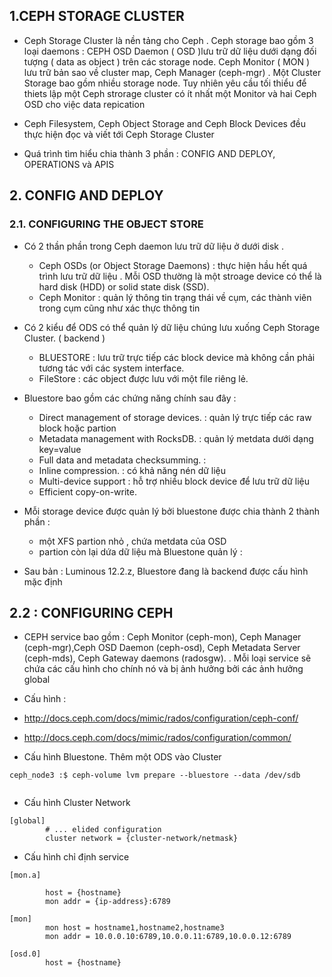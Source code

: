 

## 1.CEPH STORAGE CLUSTER

- Ceph Storage Cluster là nền tảng cho Ceph . Ceph storage bao gồm 3 loại daemons : CEPH OSD Daemon ( OSD )lưu trữ dữ liệu dưới dạng đối tượng ( data as object ) trên các storage node. Ceph Monitor ( MON ) lưu trữ bản sao về cluster map, Ceph Manager (ceph-mgr) . Một Cluster Storage bao gồm nhiều storage node. Tuy nhiên yêu cầu tối thiểu để thiets lập một Ceph strorage cluster có ít nhất một Monitor và hai Ceph OSD cho việc data repication   
- Ceph Filesystem, Ceph Object Storage and Ceph Block Devices đều thực hiện đọc và viết tới Ceph Storage Cluster

- Quá trình tìm hiểu chia thành 3 phần : CONFIG AND DEPLOY, OPERATIONS và APIS


## 2. CONFIG AND DEPLOY


### 2.1. CONFIGURING THE OBJECT STORE

- Có 2 thần phần trong Ceph daemon lưu trữ dữ liệu ở dưới disk .
    - Ceph OSDs (or Object Storage Daemons) : thực hiện hầu hết quá trình lưu trữ dữ liệu . Mỗi OSD thường là một stroage device có thể là  hard disk (HDD) or solid state disk (SSD).
    - Ceph Monitor : quản lý thông tin trạng thái về cụm, các thành viên trong cụm cũng như xác thực thông tin


- Có 2 kiểu để ODS có thể quản lý dữ liệu chúng lưu xuống Ceph Storage Cluster. ( backend )
    - BLUESTORE : lưu trữ trực tiếp các block device mà không cần phải tương tác với các system interface. 
    - FileStore : các object được lưu với một file riêng lẻ.


- Bluestore bao gồm các chứng năng chính sau đây :
    - Direct management of storage devices. : quản lý trực tiếp các raw block hoặc partion
    - Metadata management with RocksDB. : quản lý metdata dưới dạng key=value
    - Full data and metadata checksumming. : 
    - Inline compression. : có khả năng  nén dữ liệu 
    - Multi-device support : hỗ trợ nhiều block device để lưu trữ dữ liệu 
    - Efficient copy-on-write. 

- Mỗi storage device được quản lý bởi bluestone được chia thành 2 thành phần :
    - một XFS partion nhỏ , chứa metdata của OSD
    - partion còn lại dứa dữ liệu mà Bluestone quản lý : 

- Sau bản :  Luminous 12.2.z, Bluestore đang là backend được cấu hình mặc định 


## 2.2 : CONFIGURING CEPH
- CEPH service bao gồm : Ceph Monitor (ceph-mon), Ceph Manager (ceph-mgr),Ceph OSD Daemon (ceph-osd),  Ceph Metadata Server (ceph-mds), Ceph Gateway daemons (radosgw). . Mỗi loại service sẽ chứa các cấu hình cho chính nó và bị ảnh hưởng bởi các ảnh hưởng global
- Cấu hình : 
- http://docs.ceph.com/docs/mimic/rados/configuration/ceph-conf/

- http://docs.ceph.com/docs/mimic/rados/configuration/common/


- Cấu hình Bluestone. Thêm một ODS vào Cluster
```
ceph_node3 :$ ceph-volume lvm prepare --bluestore --data /dev/sdb


```

- Cấu hình Cluster Network
```
[global]
        # ... elided configuration
        cluster network = {cluster-network/netmask}
```

- Cấu hình chỉ định service
```
[mon.a]

        host = {hostname}
        mon addr = {ip-address}:6789

[mon]
        mon host = hostname1,hostname2,hostname3
        mon addr = 10.0.0.10:6789,10.0.0.11:6789,10.0.0.12:6789

[osd.0]
        host = {hostname}
```
